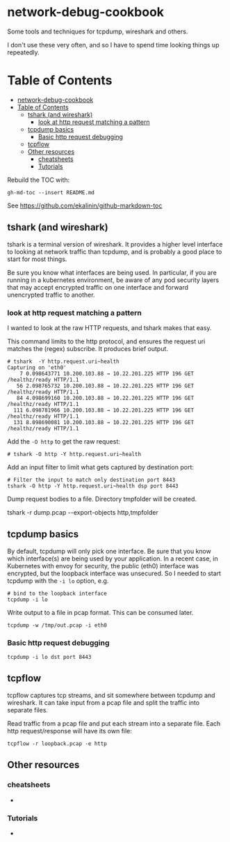 # network-debug-cookbook

Some tools and techniques for tcpdump, wireshark and others.

I don't use these very often, and so I have to spend time looking things up repeatedly.

Table of Contents
=================

<!--ts-->
   * [network-debug-cookbook](#network-debug-cookbook)
   * [Table of Contents](#table-of-contents)
      * [tshark (and wireshark)](#tshark-and-wireshark)
         * [look at http request matching a pattern](#look-at-http-request-matching-a-pattern)
      * [tcpdump basics](#tcpdump-basics)
         * [Basic http request debugging](#basic-http-request-debugging)
      * [tcpflow](#tcpflow)
      * [Other resources](#other-resources)
         * [cheatsheets](#cheatsheets)
         * [Tutorials](#tutorials)

<!-- Added by: jdagnall, at: Sat Feb 29 20:28:23 PST 2020 -->

<!--te-->

Rebuild the TOC with:

    gh-md-toc --insert README.md


See https://github.com/ekalinin/github-markdown-toc

## tshark (and wireshark)

tshark is a terminal version of wireshark. It provides a higher level interface
to looking at network traffic than tcpdump, and is probably a good place to
start for most things.

Be sure you know what interfaces are being used. In particular, if you are
running in a kubernetes environment, be aware of any pod security layers that
may accept encrypted traffic on one interface and forward unencrypted traffic
to another.

### look at http request matching a pattern

I wanted to look at the raw HTTP requests, and tshark makes that easy.

This command limits to the http protocol, and ensures the request uri matches the (regex) subscribe. 
It produces brief output.

    # tshark  -Y http.request.uri~health
    Capturing on 'eth0'
        7 0.098643771 10.200.103.88 → 10.22.201.225 HTTP 196 GET /healthz/ready HTTP/1.1
       56 2.098765732 10.200.103.88 → 10.22.201.225 HTTP 196 GET /healthz/ready HTTP/1.1
       84 4.098699160 10.200.103.88 → 10.22.201.225 HTTP 196 GET /healthz/ready HTTP/1.1
      111 6.098781966 10.200.103.88 → 10.22.201.225 HTTP 196 GET /healthz/ready HTTP/1.1
      131 8.098690081 10.200.103.88 → 10.22.201.225 HTTP 196 GET /healthz/ready HTTP/1.1


Add the `-O http` to get the raw request:

    # tshark -O http -Y http.request.uri~health

Add an input filter to limit what gets captured by destination port:

    # Filter the input to match only destination port 8443
    tshark -O http -Y http.request.uri~health dsp port 8443


Dump request bodies to a file. Directory tmpfolder will be created.

  tshark -r dump.pcap --export-objects http,tmpfolder


## tcpdump basics

By default, tcpdump will only pick one interface. Be sure that you know which interface(s) are being
used by your application. In a recent case, in Kubernetes with envoy for security, the public (eth0) interface
was encrypted, but the loopback interface was unsecured. So I needed to start tcpdump with the `-i lo` option, e.g.

    # bind to the loopback interface
    tcpdump -i lo
    

Write output to a file in pcap format. This can be consumed later.

    tcpdump -w /tmp/out.pcap -i eth0

### Basic http request debugging

    tcpdump -i lo dst port 8443  

## tcpflow

tcpflow captures tcp streams, and sit somewhere between tcpdump and wireshark. It can take input
from a pcap file and split the traffic into separate files.

Read traffic from a pcap file and put each stream into a separate file. Each
http request/response will have its own file:

    tcpflow -r loopback.pcap -e http

## Other resources

### cheatsheets

* 

### Tutorials

* 


